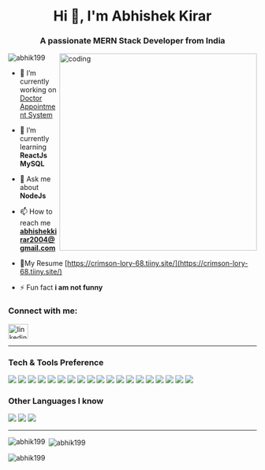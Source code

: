 <h1 align="center">Hi 👋, I'm Abhishek Kirar</h1>
<h3 align="center">A passionate MERN Stack Developer from India</h3>

<img align="right" alt="coding" width="400" src="https://user-images.githubusercontent.com/55389276/140866485-8fb1c876-9a8f-4d6a-98dc-08c4981eaf70.gif">

<p align="left"> <img src="https://komarev.com/ghpvc/?username=abhik199&label=Profile%20views&color=0e75b6&style=flat" alt="abhik199" /> </p>

- 🔭 I’m currently working on [Doctor Appointment System](https://github.com/abhik199/doctor_appointment_system)

- 🌱 I’m currently learning **ReactJs MySQL**

- 💬 Ask me about **NodeJs**

- 📫 How to reach me **abhishekkirar2004@gmail.com**

- 📄My Resume [https://crimson-lory-68.tiiny.site/](https://crimson-lory-68.tiiny.site/)

- ⚡ Fun fact **i am not funny**

<h3 align="left">Connect with me:</h3>
<p align="left">
<a href="https://linkedin.com/in/linkedin.com/in/abhishek-kirar-13b3811ba" target="blank"><img align="center" src="https://raw.githubusercontent.com/rahuldkjain/github-profile-readme-generator/master/src/images/icons/Social/linked-in-alt.svg" alt="linkedin.com/in/abhishek-kirar-13b3811ba" height="30" width="40" /></a>
</p>

---


### Tech & Tools Preference

<img src = "https://img.shields.io/badge/-HTML5-E34F26?style=flat&logo=html5&logoColor=white"> <img src = "https://img.shields.io/badge/-CSS3-1572B6?style=flat&logo=css3&logoColor=white">
<img src="https://img.shields.io/badge/-Bootstrap-563D7C?style=flat&logo=bootstrap&logoColor=white">
<img src="https://img.shields.io/badge/-JavaScript-eed718?style=flat&logo=javascript&logoColor=ffffff">
<img src="https://img.shields.io/badge/-Sass-cc6699?style=flat&logo=sass&logoColor=ffffff">
<img src="https://img.shields.io/badge/-React-000000?style=flat&logo=react&logoColor=00c8ff">
<img src="https://img.shields.io/badge/-MongoDB-4DB33D?style=flat&logo=mongodb&logoColor=FFFFFF">
<img src="https://img.shields.io/badge/-GraphQL-e535ab?style=flat&logo=graphql&logoColor=FFFFFF">
<img src="https://img.shields.io/badge/-MySQL-F29111?style=flat&logo=mysql&logoColor=FFFFFF">
<img src="https://img.shields.io/badge/-Express.js-787878?style=flat">
<img src="https://img.shields.io/badge/-Node.js-3C873A?style=flat&logo=Node.js&logoColor=white">
<img src="https://img.shields.io/badge/-Firebase-FFA611?style=flat&logo=firebase&logoColor=FFFFFF">
<img src="http://img.shields.io/badge/-Google%20Cloud%20Platform-4285F4?style=flat&logo=google%20cloud&logoColor=white">
<img src="https://img.shields.io/badge/-Progressive Web Apps-5A0FC8?style=flat">
<img src="http://img.shields.io/badge/-Git-F1502F?style=flat&logo=git&logoColor=FFFFFF">
<img src="http://img.shields.io/badge/-Github-000000?style=flat&logo=github&logoColor=FFFFFF">
<img src="http://img.shields.io/badge/-VS%20Code-007ACC?style=flat&logo=visual%20studio%20code&logoColor=white">
<img src="http://img.shields.io/badge/-Heroku-430098?style=flat&logo=heroku&logoColor=white">
<img src="http://img.shields.io/badge/-Vercel-black?style=flat&logo=vercel&logoColor=white">

### Other Languages I know
<img src="http://img.shields.io/badge/-Java-F89820?style=flat&logo=java&logoColor=white"> <img src="https://img.shields.io/badge/-C%20&%20C++-659ad2?style=flat&logo=c%2B%2B&logoColor=ffffff"> <img src="https://img.shields.io/badge/-Python-black?style=flat&logo=python&logoColor=white"> 

---



<p><img align="left" src="https://github-readme-stats.vercel.app/api/top-langs?username=abhik199&show_icons=true&locale=en&layout=compact" alt="abhik199" /></p>

<p>&nbsp;<img align="center" src="https://github-readme-stats.vercel.app/api?username=abhik199&show_icons=true&locale=en" alt="abhik199" /></p>

<p><img align="center" src="https://github-readme-streak-stats.herokuapp.com/?user=abhik199&" alt="abhik199" /></p>

